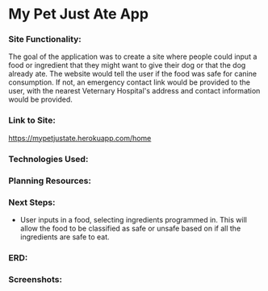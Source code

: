 # My Pet Just Ate App

### Site Functionality:
The goal of the application was to create a site where people could input a food or ingredient that they might want to give their dog or that the dog already ate. The website would tell the user if the food was safe for canine consumption. If not, an emergency contact link would be provided to the user, with the nearest Veternary Hospital's address and contact information would be provided.

### Link to Site:
https://mypetjustate.herokuapp.com/home

### Technologies Used:

### Planning Resources:

### Next Steps:
<ul>
    <li>User inputs in a food, selecting ingredients programmed in. This will allow the food to be classified as safe or unsafe based on if all the ingredients are safe to eat.</li>
</ul>

### ERD:

### Screenshots:
